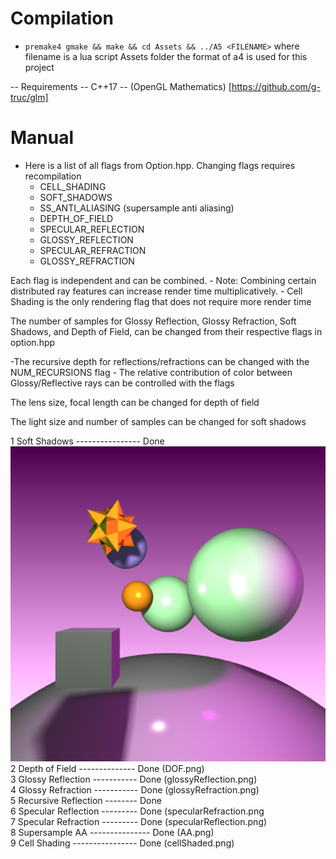 # Compilation
- `premake4 gmake && make && cd Assets && ../A5 <FILENAME>` where filename is a lua script Assets folder
the format of a4 is used for this project

-- Requirements
-- C++17
-- (OpenGL Mathematics) [https://github.com/g-truc/glm]
# Manual

- Here is a list of all flags from Option.hpp. Changing flags requires recompilation
    - CELL_SHADING
    - SOFT_SHADOWS 
    - SS_ANTI_ALIASING (supersample anti aliasing)
    - DEPTH_OF_FIELD
    - SPECULAR_REFLECTION
    - GLOSSY_REFLECTION
    - SPECULAR_REFRACTION
    - GLOSSY_REFRACTION

Each flag is independent and can be combined. 
    - Note: Combining certain distributed ray features can increase render time multiplicatively.
    - Cell Shading is the only rendering flag that does not require more render time

The number of samples for Glossy Reflection, Glossy Refraction, Soft Shadows, and Depth of Field, can be changed from their respective flags in option.hpp

-The recursive depth for reflections/refractions can be changed with the NUM_RECURSIONS flag
    - The relative contribution of color between Glossy/Reflective rays can be controlled with the flags

The lens size, focal length can be changed for depth of field

The light size and number of samples can be changed for soft shadows




1  Soft Shadows ---------------- Done ![Soft Shadows](./examples/softShadows.png)  
2  Depth of Field -------------- Done (DOF.png)  
3  Glossy Reflection ----------- Done (glossyReflection.png)  
4  Glossy Refraction ----------- Done (glossyRefraction.png)  
5  Recursive Reflection -------- Done   
6  Specular Reflection --------- Done (specularRefraction.png  
7  Specular Refraction --------- Done (specularReflection.png)  
8  Supersample AA --------------- Done (AA.png)  
9  Cell Shading ---------------- Done (cellShaded.png)  

